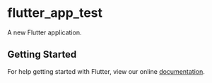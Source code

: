 # flutter_app_test

A new Flutter application.

## Getting Started

For help getting started with Flutter, view our online
[documentation](https://flutter.io/).
